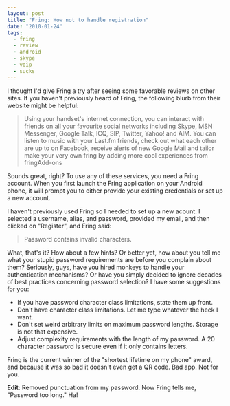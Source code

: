 ```yaml
---
layout: post
title: "Fring: How not to handle registration"
date: "2010-01-24"
tags:
  - fring
  - review
  - android
  - skype
  - voip
  - sucks
---
```


I thought I'd give Fring a try after seeing some favorable reviews on other sites. If you haven't previously heard of Fring, the following blurb from their website might be helpful:  


> Using your handset's internet connection, you can interact with friends on all your favourite social networks including Skype, MSN Messenger, Google Talk, ICQ, SIP, Twitter, Yahoo! and AIM. You can listen to music with your Last.fm friends, check out what each other are up to on Facebook, receive alerts of new Google Mail and tailor make your very own fring by adding more cool experiences from fringAdd-ons  

Sounds great, right? To use any of these services, you need a Fring account. When you first launch the Fring application on your Android phone, it will prompt you to either provide your existing credentials or set up a new account.  
  
I haven't previously used Fring so I needed to set up a new acount. I selected a username, alias, and password, provided my email, and then clicked on "Register", and Fring said:  

> Password contains invalid characters.  

What, that's it? How about a few hints? Or better yet, how about you tell me what your stupid password requirements are before you complain about them? Seriously, guys, have you hired monkeys to handle your authentication mechanisms? Or have you simply decided to ignore decades of best practices concerning password selection? I have some suggestions for you:  


- If you have password character class limitations, state them up front.
- Don't have character class limitations. Let me type whatever the heck I want.
- Don't set weird arbitrary limits on maximum password lengths. Storage is not that expensive.
- Adjust complexity requirements with the length of my password. A 20 character password is secure even if it only contains letters.  

Fring is the current winner of the "shortest lifetime on my phone" award, and because it was so bad it doesn't even get a QR code. Bad app. Not for you.  
  
**Edit**: Removed punctuation from my password. Now Fring tells me, "Password too long." Ha! 

